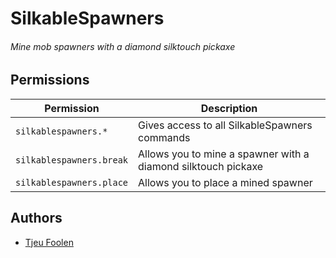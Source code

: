 # SilkableSpawners
###### Mine mob spawners with a diamond silktouch pickaxe

## Permissions
| Permission               | Description                                                   |
|--------------------------|---------------------------------------------------------------|
| `silkablespawners.*`     | Gives access to all SilkableSpawners commands                 |
| `silkablespawners.break` | Allows you to mine a spawner with a diamond silktouch pickaxe |
| `silkablespawners.place` | Allows you to place a mined spawner                           |

## Authors
- [Tjeu Foolen]("https://www.github.com/tjeufoolen")